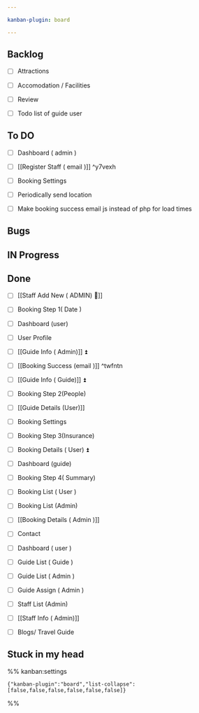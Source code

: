 ```yaml
---

kanban-plugin: board

---
```


## Backlog

- [ ] Attractions
- [ ] Accomodation / Facilities
- [ ] Review
- [ ] Todo list of guide user


## To DO

- [ ] Dashboard ( admin )
- [ ] [[Register Staff ( email )]] ^y7vexh
- [ ] Booking Settings
- [ ] Periodically  send location
- [ ] Make booking success email js instead of php for load times


## Bugs



## IN Progress



## Done

- [ ] [[Staff Add New ( ADMIN) 🔼]]
- [ ] Booking Step 1( Date )
- [ ] Dashboard (user)
- [ ] User Profile
- [ ] [[Guide Info ( Admin)]] ⏫
- [ ] [[Booking Success (email )]] ^twfntn
- [ ] [[Guide Info ( Guide)]] ⏫
- [ ] Booking Step 2(People)
- [ ] [[Guide Details (User)]]
- [ ] Booking Settings
- [ ] Booking Step 3(Insurance)
- [ ] Booking Details ( User) ⏫
- [ ] Dashboard (guide)
- [ ] Booking Step 4( Summary)
- [ ] Booking List ( User )
- [ ] Booking List (Admin)
- [ ] [[Booking Details ( Admin )]]
- [ ] Contact
- [ ] Dashboard ( user )
- [ ] Guide List ( Guide )
- [ ] Guide List ( Admin )
- [ ] Guide Assign ( Admin )
- [ ] Staff List (Admin)
- [ ] [[Staff Info ( Admin)]]
- [ ] Blogs/ Travel Guide


## Stuck in my head





%% kanban:settings
```
{"kanban-plugin":"board","list-collapse":[false,false,false,false,false,false]}
```
%%